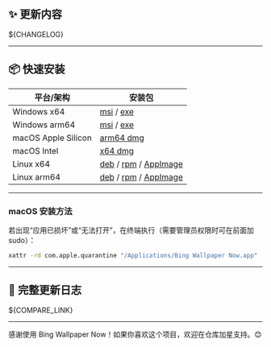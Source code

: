 <!--
Release Body Template (GitHub Actions envsubst)
Use envsubst to replace ${VARIABLES} before creating the release.

Expected environment variables to be exported in the workflow before running envsubst:
  VERSION        -> Current tag, e.g. 0.2.3
  REPOSITORY     -> GitHub repository in owner/name form
  CHANGELOG      -> Extracted markdown changelog content
  PREVIOUS_TAG   -> Previous semantic version tag (may be empty)
  COMPARE_LINK   -> Link to compare view or commit history fallback

Example in workflow (bash):
  export VERSION="${{ github.ref_name }}"
  export REPOSITORY="${{ github.repository }}"
  export CHANGELOG="$( ...extract logic... )"
  export PREVIOUS_TAG="$( ...previous tag... )"
  if [ -n "$PREVIOUS_TAG" ]; then
    export COMPARE_LINK="[${PREVIOUS_TAG}...${VERSION}](https://github.com/${REPOSITORY}/compare/${PREVIOUS_TAG}...${VERSION})"
  else
    export COMPARE_LINK="[查看提交历史](https://github.com/${REPOSITORY}/commits/${VERSION})"
  fi
  envsubst < .github/release_body_template.md > release_body.md

Then pass release_body.md as body file to the release action (softprops/action-gh-release supports body_path).
-->

## ✨ 更新内容

${CHANGELOG}

---

## 📦 快速安装

| 平台/架构 | 安装包 |
|-----------|--------|
| Windows x64 | [msi](https://github.com/${REPOSITORY}/releases/download/${VERSION}/Bing.Wallpaper.Now_${VERSION}_x64_zh-CN.msi) / [exe](https://github.com/${REPOSITORY}/releases/download/${VERSION}/Bing.Wallpaper.Now_${VERSION}_x64-setup.exe) |
| Windows arm64 | [msi](https://github.com/${REPOSITORY}/releases/download/${VERSION}/Bing.Wallpaper.Now_${VERSION}_arm64_zh-CN.msi) / [exe](https://github.com/${REPOSITORY}/releases/download/${VERSION}/Bing.Wallpaper.Now_${VERSION}_arm64-setup.exe) |
| macOS Apple Silicon | [arm64 dmg](https://github.com/${REPOSITORY}/releases/download/${VERSION}/Bing.Wallpaper.Now_${VERSION}_aarch64.dmg) |
| macOS Intel | [x64 dmg](https://github.com/${REPOSITORY}/releases/download/${VERSION}/Bing.Wallpaper.Now_${VERSION}_x64.dmg) |
| Linux x64 | [deb](https://github.com/${REPOSITORY}/releases/download/${VERSION}/Bing.Wallpaper.Now_${VERSION}_amd64.deb) / [rpm](https://github.com/${REPOSITORY}/releases/download/${VERSION}/Bing.Wallpaper.Now-${VERSION}-1.x86_64.rpm) / [AppImage](https://github.com/${REPOSITORY}/releases/download/${VERSION}/Bing.Wallpaper.Now_${VERSION}_amd64.AppImage) |
| Linux arm64 | [deb](https://github.com/${REPOSITORY}/releases/download/${VERSION}/Bing.Wallpaper.Now_${VERSION}_arm64.deb) / [rpm](https://github.com/${REPOSITORY}/releases/download/${VERSION}/Bing.Wallpaper.Now-${VERSION}-1.aarch64.rpm) / [AppImage](https://github.com/${REPOSITORY}/releases/download/${VERSION}/Bing.Wallpaper.Now_${VERSION}_aarch64.AppImage) |

---

### macOS 安装方法

若出现“应用已损坏”或“无法打开”，在终端执行（需要管理员权限时可在前面加 sudo）：
```bash
xattr -rd com.apple.quarantine "/Applications/Bing Wallpaper Now.app"
```

---

## 📄 完整更新日志

${COMPARE_LINK}

---

感谢使用 Bing Wallpaper Now！如果你喜欢这个项目，欢迎在仓库加星支持。😊

<!-- End of template -->
